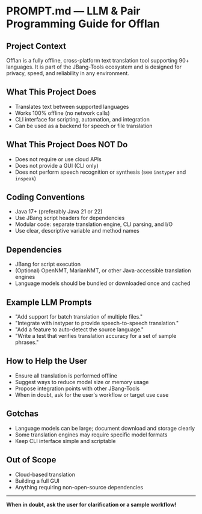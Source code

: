 # PROMPT.md — LLM & Pair Programming Guide for Offlan

## Project Context

Offlan is a fully offline, cross-platform text translation tool supporting 90+ languages. It is part of the JBang-Tools ecosystem and is designed for privacy, speed, and reliability in any environment.

## What This Project Does

- Translates text between supported languages
- Works 100% offline (no network calls)
- CLI interface for scripting, automation, and integration
- Can be used as a backend for speech or file translation

## What This Project Does NOT Do

- Does not require or use cloud APIs
- Does not provide a GUI (CLI only)
- Does not perform speech recognition or synthesis (see `instyper` and `inspeak`)

## Coding Conventions

- Java 17+ (preferably Java 21 or 22)
- Use JBang script headers for dependencies
- Modular code: separate translation engine, CLI parsing, and I/O
- Use clear, descriptive variable and method names

## Dependencies

- JBang for script execution
- (Optional) OpenNMT, MarianNMT, or other Java-accessible translation engines
- Language models should be bundled or downloaded once and cached

## Example LLM Prompts

- "Add support for batch translation of multiple files."
- "Integrate with instyper to provide speech-to-speech translation."
- "Add a feature to auto-detect the source language."
- "Write a test that verifies translation accuracy for a set of sample phrases."

## How to Help the User

- Ensure all translation is performed offline
- Suggest ways to reduce model size or memory usage
- Propose integration points with other JBang-Tools
- When in doubt, ask for the user's workflow or target use case

## Gotchas

- Language models can be large; document download and storage clearly
- Some translation engines may require specific model formats
- Keep CLI interface simple and scriptable

## Out of Scope

- Cloud-based translation
- Building a full GUI
- Anything requiring non-open-source dependencies

---

**When in doubt, ask the user for clarification or a sample workflow!** 